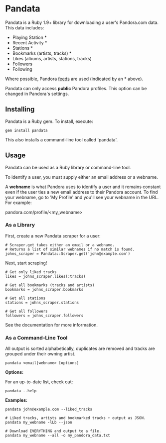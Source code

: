 # Pandata

Pandata is a Ruby 1.9+ library for downloading a user's Pandora.com data. This data includes:

- Playing Station *
- Recent Activity *
- Stations *
- Bookmarks (artists, tracks) *
- Likes (albums, artists, stations, tracks)
- Followers
- Following

Where possible, Pandora [feeds][1] are used (indicated by an * above).

Pandata can only access **public** Pandora profiles. This option can be changed in Pandora's settings.

## Installing

Pandata is a Ruby gem. To install, execute:

    gem install pandata

This also installs a command-line tool called 'pandata'.

## Usage

Pandata can be used as a Ruby library or command-line tool.

To identify a user, you must supply either an email address or a webname.

A **webname** is what Pandora uses to identify a user and it remains constant even if the user ties a new email address to their Pandora account.
To find your webname, go to 'My Profile' and you'll see your webname in the URL. For example:

pandora.com/profile/\<my_webname\>

### As a Library

First, create a new Pandata scraper for a user:

    # Scraper.get takes either an email or a webname.
    # Returns a list of similar webnames if no match is found.
    johns_scraper = Pandata::Scraper.get('john@example.com')

Next, start scraping!

    # Get only liked tracks
    likes = johns_scraper.likes(:tracks)

    # Get all bookmarks (tracks and artists)
    bookmarks = johns_scraper.bookmarks

    # Get all stations
    stations = johns_scraper.stations

    # Get all followers
    followers = johns_scraper.followers

See the documentation for more information.

### As a Command-Line Tool

All output is sorted alphabetically, duplicates are removed and tracks are grouped under their owning artist.

    pandata <email|webname> [options]

**Options:**

For an up-to-date list, check out:

    pandata --help

**Examples:**

    pandata john@example.com --liked_tracks

    # Liked tracks, artists and bookmarked tracks + output as JSON.
    pandata my_webname -lLb --json

    # Download EVERYTHING and output to a file.
    pandata my_webname --all -o my_pandora_data.txt

[1]: http://www.pandora.com/feeds

